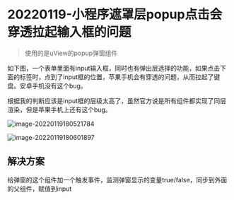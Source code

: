 # 20220119-小程序遮罩层popup点击会穿透拉起输入框的问题

> 使用的是uView的popup弹窗组件

如下图，一个表单里面有input输入框，同时也有弹出层选择的功能，如果点击下面的标签时，点到了input框的位置，苹果手机会有穿透的问题，从而拉起了键盘。安卓手机没有这个bug。

根据我的判断应该是input框的层级太高了，虽然官方说是所有组件都实现了同层渲染，但是苹果手机上还有这个bug。

![image-20220119180521784](https://s2.loli.net/2022/01/19/gIqDfb1UFwuvYZh.png)

![image-20220119180601897](https://s2.loli.net/2022/01/19/rC89mGsiaxTZUep.png)

## 解决方案

给弹窗的这个组件加一个触发事件，监测弹窗显示的变量true/false，同步到外面的父组件，赋值到input